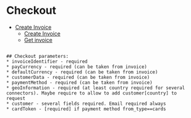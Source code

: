 # Checkout

* [Create Invoice](createInvoice.md)
    * [Create Invoice](createInvoice.md)
    * [Get invoice](getInvoice.md)

```

## Checkout parameters:
* invoiceIdentifier - required
* payCurrency - required (can be taken from invoice)
* defaultCurrency - required (can be taken from invoice)
* customerData - required (can be taken from invoice)
* paymentMethod - required (can be taken from invoice)
* geoInformation - required (at least country required for several connectors). Maybe require to allow to add customer[country] to request
* customer - several fields required. Email required always
* cardToken - [required] if payment method from_type==cards


